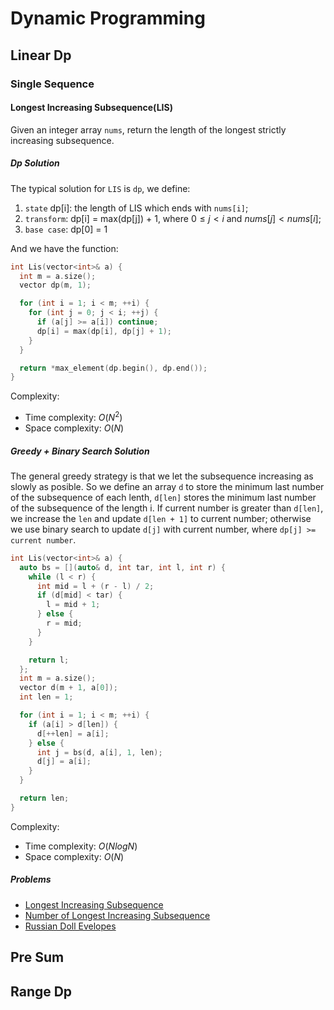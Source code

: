 # Dynamic Programming

## Linear Dp

### Single Sequence

#### Longest Increasing Subsequence(LIS)

Given an integer array `nums`, return the length of the longest strictly increasing subsequence.

##### Dp Solution

The typical solution for `LIS` is `dp`, we define:

1. `state` dp[i]: the length of LIS which ends with `nums[i]`;
2. `transform`: dp[i] = max(dp[j]) + 1, where $0 \le j < i$ and $nums[j] < nums[i]$;
3. `base case`: dp[0] = 1

And we have the function:

```C++
int Lis(vector<int>& a) {
  int m = a.size();
  vector dp(m, 1);

  for (int i = 1; i < m; ++i) {
    for (int j = 0; j < i; ++j) {
      if (a[j] >= a[i]) continue;
      dp[i] = max(dp[i], dp[j] + 1);
    }
  }

  return *max_element(dp.begin(), dp.end());
}
```

Complexity:

- Time complexity: $O(N^2)$
- Space complexity: $O(N)$

##### Greedy + Binary Search Solution

The general greedy strategy is that we let the subsequence increasing as slowly as posible. So we define an array `d` to store the minimum last number of the subsequence of each lenth, `d[len]` stores the minimum last number of the subsequence of the length i. If current number is greater than `d[len]`, we increase the `len` and update `d[len + 1]` to current number; otherwise we use binary search to update `d[j]` with current number, where `dp[j] >= current number`.

```C++
int Lis(vector<int>& a) {
  auto bs = [](auto& d, int tar, int l, int r) {
    while (l < r) {
      int mid = l + (r - l) / 2;
      if (d[mid] < tar) {
        l = mid + 1;
      } else {
        r = mid;
      }
    }

    return l;
  };
  int m = a.size();
  vector d(m + 1, a[0]);
  int len = 1;

  for (int i = 1; i < m; ++i) {
    if (a[i] > d[len]) {
      d[++len] = a[i];
    } else {
      int j = bs(d, a[i], 1, len);
      d[j] = a[i];
    }
  }

  return len;
}
```

Complexity:

- Time complexity: $O(NlogN)$
- Space complexity: $O(N)$

##### Problems

- [Longest Increasing Subsequence](https://leetcode-cn.com/problems/longest-increasing-subsequence/)
- [Number of Longest Increasing Subsequence](https://leetcode-cn.com/problems/number-of-longest-increasing-subsequence/)
- [Russian Doll Evelopes](https://leetcode-cn.com/problems/russian-doll-envelopes/)

## Pre Sum

## Range Dp

